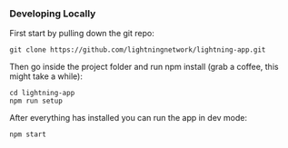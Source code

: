 
### Developing Locally

First start by pulling down the git repo:
```
git clone https://github.com/lightningnetwork/lightning-app.git
```

Then go inside the project folder and run npm install (grab a coffee, this might take a while):
```
cd lightning-app
npm run setup
```

After everything has installed you can run the app in dev mode:
```
npm start
```
